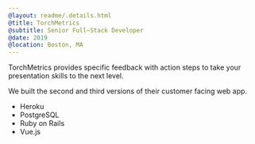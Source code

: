 ```yaml
---
@layout: readme/.details.html
@title: TorchMetrics
@subtitle: Senior Full–Stack Developer
@date: 2019
@location: Boston, MA
---
```

TorchMetrics provides specific feedback with action steps to take your
presentation skills to the next level.

We built the second and third versions of their customer facing web app.

- Heroku
- PostgreSQL
- Ruby on Rails
- Vue.js
